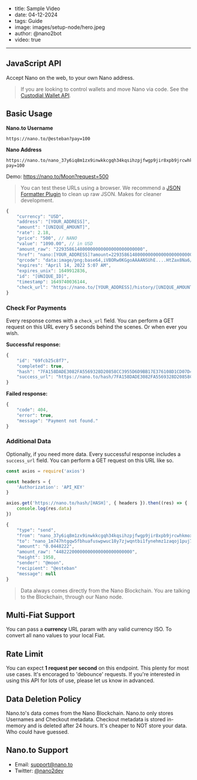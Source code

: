 - title: Sample Video
- date: 04-12-2024
- tags: Guide
- image: images/setup-node/hero.jpeg
- author: @nano2bot
- video: true
-----

## JavaScript API

Accept Nano on the web, to your own Nano address.

> If you are looking to control wallets and move Nano via code. See the [Custodial Wallet API](/wallet-api).

## Basic Usage

**Nano.to Username**
```
https://nano.to/@esteban?pay=100
```

**Nano Address**
```
https://nano.to/nano_37y6iq8m1zx9inwkkcgqh34kqsihzpjfwgp9jir8xpb9jrcwhkmoxpo61f4o?pay=100
```

Demo: https://nano.to/Moon?request=500

> You can test these URLs using a browser. We recommend a [JSON Formatter Plugin](https://chrome.google.com/webstore/detail/json-formatter/bcjindcccaagfpapjjmafapmmgkkhgoa?hl=en) to clean up raw JSON. Makes for cleaner development.

```js
{
    "currency": "USD",
    "address": "[YOUR_ADDRESS]",
    "amount": "[UNIQUE_AMOUNT]",
    "rate": 2.18,
    "price": "500", // NANO
    "value": "1090.00", // in USD
    "amount_raw": "229358614800000000000000000000000",
    "href": "nano:[YOUR_ADDRESS]?amount=229358614800000000000000000000000",
    "qrcode": "data:image/png;base64,iVBORw0KGgoAAAANSUhE....HtZax8Na6/g/xd7Qn+uus8kAAAAASUVORK5CYII=",
    "expires": "April 14, 2022 5:07 AM", 
    "expires_unix": 1649912836,
    "id": "[UNIQUE_ID]",
    "timestamp": 1649740036144,
    "check_url": "https://nano.to/[YOUR_ADDRESS]/history/[UNIQUE_AMOUNT]?check=[UNIQUE_ID]" // for checking payment 
}
```

### Check For Payments

Every response comes with a ```check_url``` field. You can perform a GET request on this URL every 5 seconds behind the scenes. Or when ever you wish.

**Successful response:**

```js
{
    "id": "69fcb25c8f7",
    "completed": true,
    "hash": "7FA158DADE3082FA5569328D20858CC3955D6D9BB17E376108D1CD07D4B6C24E",
    "success_url": "https://nano.to/hash/7FA158DADE3082FA5569328D20858CC3955D6D9BB17E376108D1CD07D4B6C24E"
}
```

**Failed response:**

```js
{
    "code": 404,
    "error": true,
    "message": "Payment not found."
}
```

### Additional Data

Optionally, if you need more data. Every successful response includes a ```success_url``` field. You can perform a GET request on this URL like so.

```js
const axios = require('axios')

const headers = { 
    'Authorization': 'API_KEY'
}

axios.get('https://nano.to/hash/[HASH]', { headers }).then((res) => {
    console.log(res.data)
})
```

```js
{
    "type": "send",
    "from": "nano_37y6iq8m1zx9inwkkcgqh34kqsihzpjfwgp9jir8xpb9jrcwhkmoxpo61f4o",
    "to": "nano_1m747htgqw5fbhuafuswpwuc18y7zjwqntbi1fynehmz1zaqoj1puj7h96oj",
    "amount": "0.0448222",
    "amount_raw": "44822200000000000000000000000",
    "height": 1958,
    "sender": "@moon",
    "recipient": "@esteban"
    "message": null
}
```

> Data always comes directly from the Nano Blockchain. You are talking to the Blockchain, through our Nano node.

## Multi-Fiat Support

You can pass a **currency** URL param with any valid currency ISO. To convert all nano values to your local Fiat.

## Rate Limit

You can expect **1 request per second** on this endpoint. This plenty for most use cases. It's encoraged to 'debounce' requests. If you're interested in using this API for lots of use, please let us know in advanced. 

## Data Deletion Policy

Nano.to's data comes from the Nano Blockchain. Nano.to only stores Usernames and Checkout metadata. Checkout metadata is stored in-memory and is deleted after 24 hours. It's cheaper to NOT store your data. Who could have guessed. 

## Nano.to Support

- Email: support@nano.to
- Twitter: [@nano2dev](https://twitter.com/nano2dev)